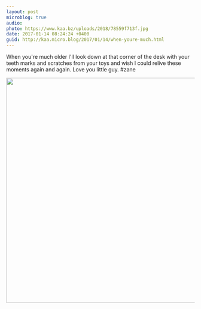 ```yaml
---
layout: post
microblog: true
audio: 
photo: https://www.kaa.bz/uploads/2018/78559f713f.jpg
date: 2017-01-14 08:24:24 +0400
guid: http://kaa.micro.blog/2017/01/14/when-youre-much.html
---
```

When you're much older I'll look down at that corner of the desk with your teeth marks and scratches from your toys and wish I could relive these moments again and again. Love you little guy. #zane

<img src="https://www.kaa.bz/uploads/2018/78559f713f.jpg" width="600" height="600" />
